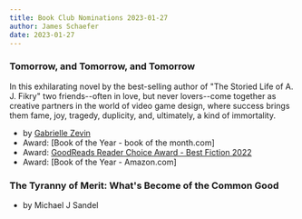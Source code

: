 ```yaml
---
title: Book Club Nominations 2023-01-27
author: James Schaefer
date: 2023-01-27
---
```


### Tomorrow, and Tomorrow, and Tomorrow
  
In this exhilarating novel by the best-selling author of "The Storied Life of A.
J. Fikry" two friends--often in love, but never lovers--come together as
creative partners in the world of video game design, where success brings them
fame, joy, tragedy, duplicity, and, ultimately, a kind of immortality.

  - by [Gabrielle Zevin]
  - Award: [Book of the Year - book of the month.com]
  - Award: [GoodReads Reader Choice Award - Best Fiction 2022]
  - Award: [Book of the Year - Amazon.com]

[GoodReads Reader Choice Award - Best Fiction 2022]: https://www.goodreads.com/choiceawards/best-fiction-books-2022 
[Award: Book of the Year - book of the month.com]: https://gabriellezevin.com/2022/11/10/tomorrow-is-the-2022-botm-book-of-the-year/
[Gabrielle Zevin]: https://gabriellezevin.com/

### The Tyranny of Merit: What's Become of the Common Good

  - by Michael J Sandel
